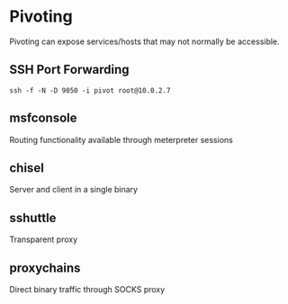 # Pivoting
Pivoting can expose services/hosts that may not normally be accessible.

## SSH Port Forwarding
```
ssh -f -N -D 9050 -i pivot root@10.0.2.7
```

## msfconsole
Routing functionality available through meterpreter sessions

## chisel
Server and client in a single binary

## sshuttle
Transparent proxy

## proxychains
Direct binary traffic through SOCKS proxy
